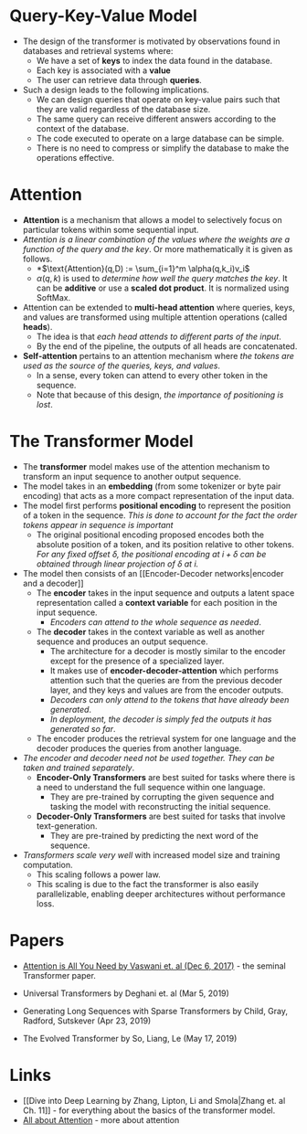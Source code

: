 # Query-Key-Value Model
* The design of the transformer is motivated by observations found in databases and retrieval systems where:
	* We have a set of **keys** to index the data found in the database.
	* Each key is associated with a **value**
	* The user can retrieve data through **queries**.
* Such a design leads to the following implications.
	* We can design queries that operate on key-value pairs such that they are valid regardless of the database size.
	* The same query can receive different answers according to the context of the database.
	* The code executed to operate on a large database can be simple.
	* There is no need to compress or simplify the database to make the operations effective.
# Attention  
* **Attention** is a mechanism that allows a model to selectively focus on particular tokens within some sequential input. 
* *Attention is a linear combination of the values where the weights are a function of the query and the key*. Or more mathematically it is given as follows.
	* *$\text{Attention}(q,D) := \sum_{i=1}^m \alpha(q,k_i)v_i$
	* $\alpha(q,k)$ is used to *determine how well the query matches the key*. It can be **additive** or use a **scaled dot product**. It is normalized using SoftMax.
 * Attention can be extended to **multi-head attention** where queries, keys, and values are transformed using multiple attention operations (called **heads**).
	* The idea is that *each head attends to different parts of the input*.
	* By the end of the pipeline, the outputs of all heads are concatenated.
* **Self-attention** pertains to an attention mechanism where *the tokens are used as the source of the queries, keys, and values*. 
	* In a sense, every token can attend to every other token in the sequence.
	* Note that because of this design, *the importance of positioning is lost*.
# The Transformer Model
* The **transformer** model makes use of the attention mechanism to transform an input sequence to another output sequence.
* The model takes in an **embedding** (from some tokenizer or byte pair encoding) that acts as a more compact representation of the input data. 
* The model first performs **positional encoding** to represent the position of a token in the sequence. *This is done to account for the fact the order tokens appear in sequence is important*
	* The original positional encoding proposed encodes both the absolute position of a token, and its position relative to other tokens.  *For any fixed offset $\delta$, the positional encoding at $i+\delta$ can be obtained through linear projection of $\delta$ at $i$.*
* The model then consists of an [[Encoder-Decoder networks|encoder and a decoder]] 
	* The **encoder** takes in the input sequence and outputs a latent space representation called a **context variable** for each position in the input sequence. 
		* *Encoders can attend to the whole sequence as needed*.
	* The **decoder** takes in the context variable as well as another sequence and produces an output sequence.
		* The architecture for a decoder is mostly similar to the encoder except for the presence of a specialized layer.
		* It makes use of **encoder-decoder-attention** which performs attention such that the queries are from the previous decoder layer, and they keys and values are from the encoder outputs. 
		* *Decoders can only attend to the tokens that have already been generated*. 
		* *In deployment, the decoder is simply fed the outputs it has generated so far*.
	* The encoder produces the retrieval system for one language and the decoder produces the queries from another language.
* *The encoder and decoder need not be used together. They can be taken and trained separately*.
	* **Encoder-Only Transformers** are best suited for tasks where there is a need to understand the full sequence within one language.
		* They are pre-trained by corrupting the given sequence and tasking the model with reconstructing the initial sequence.
	* **Decoder-Only Transformers** are best suited for tasks that involve text-generation.
		* They are pre-trained by predicting the next word of the sequence.
* *Transformers scale very well* with increased model size and training computation. 
	* This scaling follows a power law.
	* This scaling is due to the fact the transformer is also easily parallelizable, enabling deeper architectures without performance loss.
# Papers
* [Attention is All You Need by Vaswani et. al (Dec 6, 2017)](https://arxiv.org/pdf/1706.03762.pdf) - the seminal Transformer paper.

* Universal Transformers by Deghani et. al (Mar 5, 2019) 

* Generating Long Sequences with Sparse Transformers by Child, Gray, Radford, Sutskever (Apr 23, 2019) 

* The Evolved Transformer by So, Liang, Le (May 17, 2019)
# Links
* [[Dive into Deep Learning by Zhang, Lipton, Li and Smola|Zhang et. al Ch. 11]] - for everything about the basics of the transformer model.
* [All about Attention](https://lilianweng.github.io/posts/2018-06-24-attention/) - more about attention

